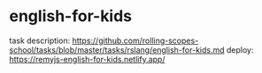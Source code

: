 # english-for-kids
task description: https://github.com/rolling-scopes-school/tasks/blob/master/tasks/rslang/english-for-kids.md
deploy: https://remyjs-english-for-kids.netlify.app/